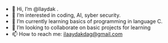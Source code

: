 - 👋 Hi, I’m @llaydak .
- 👀 I’m interested in coding, AI, syber security.
- 🌱 I’m currently learning basics of programming in language C.
- 💞️ I’m looking to collaborate on basic projects for learning
- 📫 How to reach me: ilaaydakdag@gmail.com 

<!---
llaydak/llaydak is a ✨ special ✨ repository because its `README.md` (this file) appears on your GitHub profile.
You can click the Preview link to take a look at your changes.
--->
